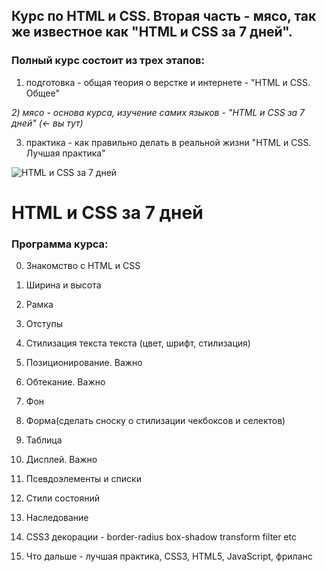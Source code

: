 ## Курс по HTML и CSS. Вторая часть - мясо, так же известное как "HTML и CSS за 7 дней".

### Полный курс состоит из трех этапов:
1) подготовка - общая теория о верстке и интернете - "HTML и CSS. Общее"

*2) мясо - основа курса, изучение самих языков - "HTML и CSS за 7 дней" (← вы тут)*

3) практика - как правильно делать в реальной жизни "HTML и CSS. Лучшая практика"

![HTML и CSS за 7 дней](http://undefitied.com/html-css-course/title.png)

# HTML и CSS за 7 дней
### Программа курса:
0. Знакомство с HTML и CSS

1. Ширина и высота

2. Рамка

3. Отступы

4. Стилизация текста текста (цвет, шрифт, стилизация)

5. Позиционирование. Важно

6. Обтекание. Важно

7. Фон

8. Форма(сделать сноску о стилизации чекбоксов и селектов)

9. Таблица

10. Дисплей. Важно

11. Псевдоэлементы и списки

12. Стили состояний

13. Наследование

14. CSS3 декорации - border-radius box-shadow transform filter etc

15. Что дальше - лучшая практика, CSS3, HTML5, JavaScript, фриланс
